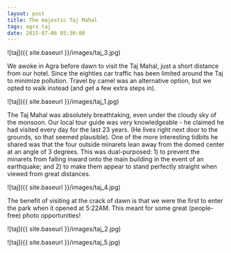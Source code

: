 ```yaml
---
layout: post
title: The majestic Taj Mahal
tags: agra taj
date: 2015-07-06 05:30:00
---
```


![taj]({{ site.baseurl }}/images/taj_3.jpg)

We awoke in Agra before dawn to visit the Taj Mahal, just a short distance from our hotel. Since the eighties car traffic has been limited around the Taj to minimize pollution. Travel by camel was an alternative option, but we opted to walk instead (and get a few extra steps in).

![taj]({{ site.baseurl }}/images/taj_1.jpg)

The Taj Mahal was absolutely breathtaking, even under the cloudy sky of the monsoon. Our local tour guide was very knowledgeable - he claimed he had visited every day for the last 23 years. (He lives right next door to the grounds, so that seemed plausible). One of the more interesting tidbits he shared was that the four outside minarets lean away from the domed center at an angle of 3 degrees. This was dual-purposed: 1) to prevent the minarets from falling inward onto the main building in the event of an earthquake; and 2) to make them appear to stand perfectly straight when viewed from great distances.

![taj]({{ site.baseurl }}/images/taj_4.jpg)

The benefit of visiting at the crack of dawn is that we were the first to enter the park when it opened at 5:22AM. This meant for some great (people-free) photo opportunities!

![taj]({{ site.baseurl }}/images/taj_2.jpg)

![taj]({{ site.baseurl }}/images/taj_5.jpg)